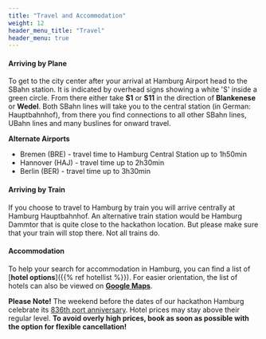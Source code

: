 ```yaml
---
title: "Travel and Accommodation"
weight: 12
header_menu_title: "Travel"
header_menu: true
---
```




#### Arriving by Plane
To get to the city center after your arrival at Hamburg Airport head to the SBahn station.
It is indicated by overhead signs showing a white 'S' inside a green circle. From there either take
**S1** or **S11** in the direction of **Blankenese** or **Wedel**. Both SBahn lines will take
you to the central station (in German: Hauptbahnhof), from there you find connections to all other SBahn lines, UBahn lines and many buslines for onward travel.

**Alternate Airports**
- Bremen (BRE) - travel time to Hamburg Central Station up to 1h50min
- Hannover (HAJ) - travel time up to 2h30min
- Berlin (BER) - travel time up to 3h30min


#### Arriving by Train
If you choose to travel to Hamburg by train you will arrive centrally at Hamburg Hauptbahnhof. An alternative train station would be Hamburg Dammtor that is quite close to the hackathon location. But please make sure that your train will stop there. Not all trains do.



#### Accommodation

To help your search for accommodation in Hamburg, you can find a list of [**hotel options**]({{% ref hotellist %}}).
For easier orientation, the list of hotels can also be viewed on **[Google Maps](https://www.google.de/maps/search/Hotels/@53.5668599,9.9604056,15.66z?entry=ttu&g_ep=EgoyMDI1MDIxMC4wIKXMDSoASAFQAw%3D%3D)**.

**Please Note!** The weekend before the dates of our hackathon Hamburg celebrate its [836th port anniversary](https://www.hamburg.com/visitors/port-anniversary). Hotel prices may stay above their regular level. **To avoid overly high prices, book as soon as possible with the option for flexible cancellation!**



